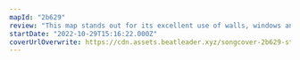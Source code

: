 ```yaml
---
mapId: "2b629"
review: "This map stands out for its excellent use of walls, windows and beautiful chroma lights that really shine in this custom Billie environment! The accessible lowers have engaging patterns and are tons of fun as well!"
startDate: "2022-10-29T15:16:22.000Z"
coverUrlOverwrite: https://cdn.assets.beatleader.xyz/songcover-2b629-stars.jpg
---
```

